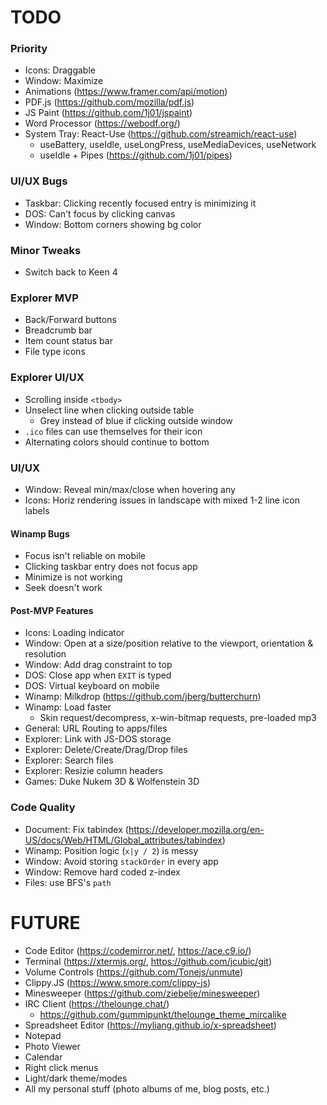 # TODO

### Priority

- Icons: Draggable
- Window: Maximize
- Animations (https://www.framer.com/api/motion)
- PDF.js (https://github.com/mozilla/pdf.js)
- JS Paint (https://github.com/1j01/jspaint)
- Word Processor (https://webodf.org/)
- System Tray: React-Use (https://github.com/streamich/react-use)
  - useBattery, useIdle, useLongPress, useMediaDevices, useNetwork
  - useIdle + Pipes (https://github.com/1j01/pipes)

### UI/UX Bugs 

- Taskbar: Clicking recently focused entry is minimizing it
- DOS: Can't focus by clicking canvas
- Window: Bottom corners showing bg color

### Minor Tweaks

- Switch back to Keen 4

### Explorer MVP

- Back/Forward buttons
- Breadcrumb bar
- Item count status bar
- File type icons

### Explorer UI/UX

- Scrolling inside `<tbody>`
- Unselect line when clicking outside table
  - Grey instead of blue if clicking outside window
- `.ico` files can use themselves for their icon
- Alternating colors should continue to bottom

### UI/UX

- Window: Reveal min/max/close when hovering any
- Icons: Horiz rendering issues in landscape with mixed 1-2 line icon labels

#### Winamp Bugs

- Focus isn't reliable on mobile
- Clicking taskbar entry does not focus app
- Minimize is not working
- Seek doesn't work

#### Post-MVP Features

- Icons: Loading indicator
- Window: Open at a size/position relative to the viewport, orientation & resolution
- Window: Add drag constraint to top
- DOS: Close app when `EXIT` is typed
- DOS: Virtual keyboard on mobile
- Winamp: Milkdrop (https://github.com/jberg/butterchurn)
- Winamp: Load faster
  - Skin request/decompress, x-win-bitmap requests, pre-loaded mp3
- General: URL Routing to apps/files
- Explorer: Link with JS-DOS storage
- Explorer: Delete/Create/Drag/Drop files
- Explorer: Search files
- Explorer: Resizie column headers
- Games: Duke Nukem 3D & Wolfenstein 3D

### Code Quality

- Document: Fix tabindex (https://developer.mozilla.org/en-US/docs/Web/HTML/Global_attributes/tabindex)
- Winamp: Position logic (`x|y / 2`) is messy
- Window: Avoid storing `stackOrder` in every app
- Window: Remove hard coded z-index
- Files: use BFS's `path`

# FUTURE

- Code Editor (https://codemirror.net/, https://ace.c9.io/)
- Terminal (https://xtermjs.org/, https://github.com/jcubic/git)
- Volume Controls (https://github.com/Tonejs/unmute)
- Clippy.JS (https://www.smore.com/clippy-js)
- Minesweeper (https://github.com/ziebelje/minesweeper)
- IRC Client (https://thelounge.chat/)
  - https://github.com/gummipunkt/thelounge_theme_mircalike
- Spreadsheet Editor (https://myliang.github.io/x-spreadsheet)
- Notepad
- Photo Viewer
- Calendar
- Right click menus
- Light/dark theme/modes
- All my personal stuff (photo albums of me, blog posts, etc.)

